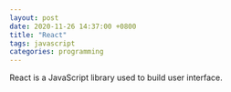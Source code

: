 ```yaml
---
layout: post
date: 2020-11-26 14:37:00 +0800
title: "React"
tags: javascript
categories: programming
---
```


React is a JavaScript library used to build user interface.
